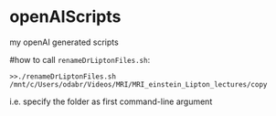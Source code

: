 # openAIScripts
my openAI generated scripts


#how to call ``renameDrLiptonFiles.sh``:

``>>./renameDrLiptonFiles.sh /mnt/c/Users/odabr/Videos/MRI/MRI_einstein_Lipton_lectures/copy``

i.e. specify the folder as first command-line argument
